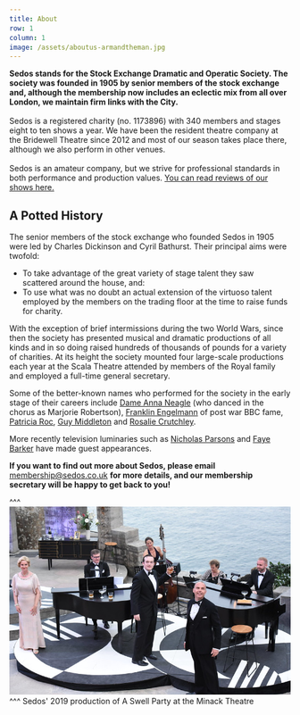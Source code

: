 ```yaml
---
title: About
row: 1
column: 1
image: /assets/aboutus-armandtheman.jpg
---
```

**Sedos stands for the Stock Exchange Dramatic and Operatic Society. The society was founded in 1905 by senior members of the stock exchange and, although the membership now includes an eclectic mix from all over London, we maintain firm links with the City.**\
\
Sedos is a registered charity (no. 1173896) with 340 members and stages eight to ten shows a year. We have been the resident theatre company at the Bridewell Theatre since 2012 and most of our season takes place there, although we also perform in other venues.\
\
Sedos is an amateur company, but we strive for professional standards in both performance and production values. [You can read reviews of our shows here.](https://sedos.l3v5y.co.uk/about/in-the-press)

## A Potted History

The senior members of the stock exchange who founded Sedos in 1905 were led by Charles Dickinson and Cyril Bathurst. Their principal aims were twofold:

* To take advantage of the great variety of stage talent they saw scattered around the house, and:
* To use what was no doubt an actual extension of the virtuoso talent employed by the members on the trading floor at the time to raise funds for charity.

With the exception of brief intermissions during the two World Wars, since then the society has presented musical and dramatic productions of all kinds and in so doing raised hundreds of thousands of pounds for a variety of charities. At its height the society mounted four large-scale productions each year at the Scala Theatre attended by members of the Royal family and employed a full-time general secretary.

Some of the better-known names who performed for the society in the early stage of their careers include [Dame Anna Neagle](http://en.wikipedia.org/wiki/Anna_Neagle) (who danced in the chorus as Marjorie Robertson), [Franklin Engelmann](http://en.wikipedia.org/wiki/Franklin_Engelmann) of post war BBC fame, [Patricia Roc](http://en.wikipedia.org/wiki/Patricia_Roc), [Guy Middleton](http://en.wikipedia.org/wiki/Guy_Middleton) and [Rosalie Crutchley](http://en.wikipedia.org/wiki/Rosalie_Crutchley).

More recently television luminaries such as [Nicholas Parsons](https://en.wikipedia.org/wiki/Nicholas_Parsons) and [Faye Barker](http://en.wikipedia.org/wiki/Faye_Barker) have made guest appearances. 

**If you want to find out more about Sedos, please email** [membership@sedos.co.uk](membership@sedos.co.uk) **for more details, and our membership secretary will be happy to get back to you!**

^^^ ![](/assets/48114677321_bd0b9e8b25_c.jpg)  ^^^ Sedos' 2019 production of A Swell Party at the Minack Theatre